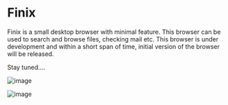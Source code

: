 # Finix

Finix is a small desktop browser with minimal feature. This browser can be used to search and browse files, checking mail etc. 
This browser is under development and within a short span of time, initial version of the browser will be released.

Stay tuned....

![image](https://user-images.githubusercontent.com/968987/130349600-5a450625-1127-4835-bb61-e3d4a715abe6.png)

![image](https://user-images.githubusercontent.com/968987/130349499-b666f003-33b5-4d4a-8496-6fbf0818f19e.png)


